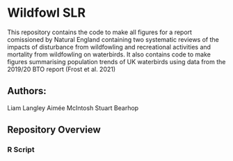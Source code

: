 # Wildfowl SLR

This repository contains the code to make all figures for a report comissioned by Natural England containing two systematic reviews of the impacts of disturbance from wildfowling and recreational activities and mortality from wildfowling on waterbirds. It also contains code to make figures summarising population trends of UK waterbirds using data from the 2019/20 BTO report (Frost et al. 2021)

## Authors:

Liam Langley
Aimée McIntosh
Stuart Bearhop

## Repository Overview

### R Script



